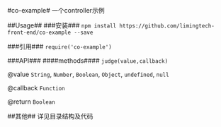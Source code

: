 #co-example#
一个controller示例

##Usage##
###安装###
`npm install https://github.com/limingtech-front-end/co-example --save`

###引用###
`require('co-example')`

###API###
####methods####
`judge(value,callback)`

@value `String`, `Number`, `Boolean`, `Object`, `undefined`, `null`

@callback `Function`

@return `Boolean`

##其他##
详见目录结构及代码
